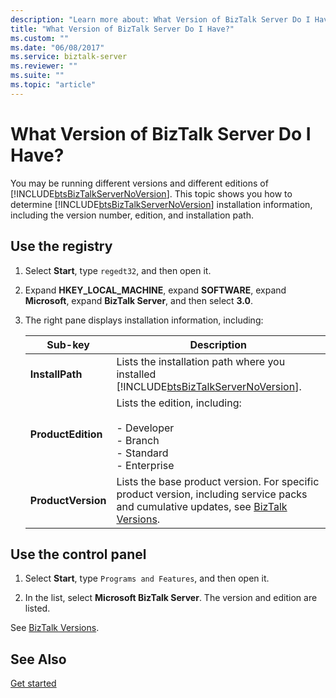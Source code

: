 ```yaml
---
description: "Learn more about: What Version of BizTalk Server Do I Have?"
title: "What Version of BizTalk Server Do I Have?"
ms.custom: ""
ms.date: "06/08/2017"
ms.service: biztalk-server
ms.reviewer: ""
ms.suite: ""
ms.topic: "article"
---
```

# What Version of BizTalk Server Do I Have?
You may be running different versions and different editions of [!INCLUDE[btsBizTalkServerNoVersion](../includes/btsbiztalkservernoversion-md.md)]. This topic shows you how to determine [!INCLUDE[btsBizTalkServerNoVersion](../includes/btsbiztalkservernoversion-md.md)] installation information, including the version number, edition, and installation path.

## Use the registry

1. Select **Start**, type `regedt32`, and then open it.

2. Expand **HKEY_LOCAL_MACHINE**, expand **SOFTWARE**, expand **Microsoft**, expand **BizTalk Server**, and then select **3.0**.

3. The right pane displays installation information, including:


   |      Sub-key       |                                                                                                         Description                                                                                                          |
   |--------------------|------------------------------------------------------------------------------------------------------------------------------------------------------------------------------------------------------------------------------|
   |  **InstallPath**   |                                             Lists the installation path where you installed [!INCLUDE[btsBizTalkServerNoVersion](../includes/btsbiztalkservernoversion-md.md)].                                              |
   | **ProductEdition** |                                                        Lists the edition, including:<br /><br /> -   Developer<br />-   Branch<br />-   Standard<br />-   Enterprise                                                         |
   | **ProductVersion** | Lists the base product version. For specific product version, including service packs and cumulative updates, see [BizTalk Versions](https://social.technet.microsoft.com/wiki/contents/articles/7915.biztalk-versions.aspx). |

## Use the control panel

1.  Select **Start**, type `Programs and Features`, and then open it.

2. In the list, select **Microsoft BizTalk Server**. The version and edition are listed.

See [BizTalk Versions](https://social.technet.microsoft.com/wiki/contents/articles/7915.biztalk-versions.aspx).

## See Also
 [Get started](../core/getting-started-with-biztalk-server.md)

